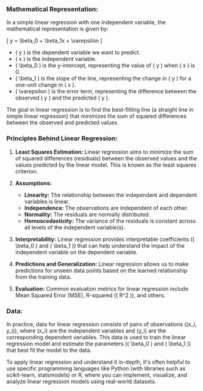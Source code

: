 ### Mathematical Representation:

In a simple linear regression with one independent variable, the mathematical representation is given by:

\[ y = \beta_0 + \beta_1x + \varepsilon \]

- \( y \) is the dependent variable we want to predict.
- \( x \) is the independent variable.
- \( \beta_0 \) is the y-intercept, representing the value of \( y \) when \( x \) is 0.
- \( \beta_1 \) is the slope of the line, representing the change in \( y \) for a one-unit change in \( x \).
- \( \varepsilon \) is the error term, representing the difference between the observed \( y \) and the predicted \( y \).

The goal in linear regression is to find the best-fitting line (a straight line in simple linear regression) that minimizes the sum of squared differences between the observed and predicted values.

### Principles Behind Linear Regression:

1. **Least Squares Estimation:** Linear regression aims to minimize the sum of squared differences (residuals) between the observed values and the values predicted by the linear model. This is known as the least squares criterion.

2. **Assumptions:**
   - **Linearity:** The relationship between the independent and dependent variables is linear.
   - **Independence:** The observations are independent of each other.
   - **Normality:** The residuals are normally distributed.
   - **Homoscedasticity:** The variance of the residuals is constant across all levels of the independent variable(s).

3. **Interpretability:** Linear regression provides interpretable coefficients (\( \beta_0 \) and \( \beta_1 \)) that can help understand the impact of the independent variable on the dependent variable.

4. **Predictions and Generalization:** Linear regression allows us to make predictions for unseen data points based on the learned relationship from the training data.

5. **Evaluation:** Common evaluation metrics for linear regression include Mean Squared Error (MSE), R-squared (\( R^2 \)), and others.

### Data:

In practice, data for linear regression consists of pairs of observations \((x_i, y_i)\), where \(x_i\) are the independent variables and \(y_i\) are the corresponding dependent variables. This data is used to train the linear regression model and estimate the parameters (\( \beta_0 \) and \( \beta_1 \)) that best fit the model to the data.

To apply linear regression and understand it in-depth, it's often helpful to use specific programming languages like Python (with libraries such as scikit-learn, statsmodels) or R, where you can implement, visualize, and analyze linear regression models using real-world datasets.

